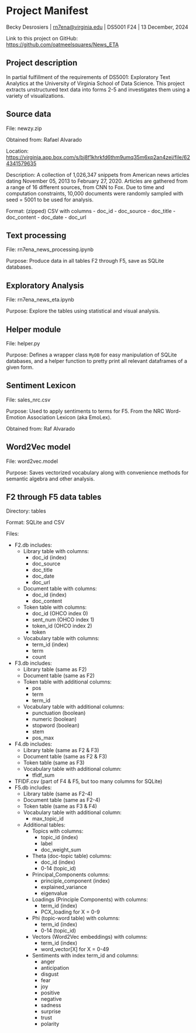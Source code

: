 # Project Manifest
Becky Desrosiers | rn7ena@virginia.edu | DS5001 F24 | 13 December, 2024

Link to this project on GitHub: https://github.com/oatmeelsquares/News_ETA

## Project description
In partial fulfillment of the requirements of DS5001: Exploratory Text Analytics at the University of Virginia School of Data Science. This project extracts unstructured text data into forms 2-5 and investigates them using a variety of visualizations.

## Source data
File: newzy.zip

Obtained from: Rafael Alvarado

Location: https://virginia.app.box.com/s/bj8f1khrkfd6thm9umq35m6xp2an4zej/file/624341579635

Description: A collection of 1,026,347 snippets from American news articles dating November 05, 2013 to February 27, 2020. Articles are gathered from a range of 16 different sources, from CNN to Fox. Due to time and computation constraints, 10,000 documents were randomly sampled with seed = 5001 to be used for analysis.

Format: (zipped) CSV with columns
        - doc_id
        - doc_source
        - doc_title
        - doc_content
        - doc_date
        - doc_url
        
## Text processing
File: rn7ena_news_processing.ipynb

Purpose: Produce data in all tables F2 through F5, save as SQLite databases.

## Exploratory Analysis
File: rn7ena_news_eta.ipynb

Purpose: Explore the tables using statistical and visual analysis.

## Helper module
File: helper.py

Purpose: Defines a wrapper class `MyDB` for easy manipulation of SQLite databases, and a helper function to pretty print all relevant dataframes of a given form.

## Sentiment Lexicon
File: sales_nrc.csv

Purpose: Used to apply sentiments to terms for F5. From the NRC Word-Emotion Association Lexicon (aka EmoLex).

Obtained from: Raf Alvarado

## Word2Vec model
File: word2vec.model

Purpose: Saves vectorized vocabulary along with convenience methods for semantic algebra and other analysis.

## F2 through F5 data tables
Directory: tables

Format: SQLite and CSV

Files:
- F2.db includes:
    - Library table with columns:
        - doc_id (index)
        - doc_source
        - doc_title
        - doc_date
        - doc_url
    - Document table with columns:
        - doc_id (index)
        - doc_content
    - Token table with columns:
        - doc_id (OHCO index 0)
        - sent_num (OHCO index 1)
        - token_id (OHCO index 2)
        - token
    - Vocabulary table with columns:
        - term_id (index)
        - term
        - count
- F3.db includes:
    - Library table (same as F2)
    - Document table (same as F2)
    - Token table with additional columns:
        - pos
        - term
        - term_id
    - Vocabulary table with additional columns:
        - punctuation (boolean)
        - numeric (boolean)
        - stopword (boolean)
        - stem
        - pos_max
- F4.db includes:
    - Library table (same as F2 & F3)
    - Document table (same as F2 & F3)
    - Token table (same as F3)
    - Vocabulary table with additional column:
        - tfidf_sum
- TFIDF.csv (part of F4 & F5, but too many columns for SQLite)
- F5.db includes:
    - Library table (same as F2-4)
    - Document table (same as F2-4)
    - Token table (same as F3 & F4)
    - Vocabulary table with additional column:
        - max_topic_id
    - Additional tables:
        - Topics with columns:
            - topic_id (index)
            - label
            - doc_weight_sum
        - Theta (doc-topic table) columns:
            - doc_id (index)
            - 0-14 (topic_id)
        - Principal_Components columns:
            - principle_component (index)
            - explained_variance
            - eigenvalue
        - Loadings (Principle Components) with columns:
            - term_id (index)
            - PCX_loading for X = 0-9
        - Phi (topic-word table) with columns:
            - term_id (index)
            - 0-14 (topic_id)
        - Vectors (Word2Vec embeddings) with columns:
            - term_id (index)
            - word_vector\[X\] for X = 0-49
        - Sentiments with index term_id and columns:
            - anger
            - anticipation
            - disgust
            - fear
            - joy
            - positive
            - negative
            - sadness
            - surprise
            - trust
            - polarity